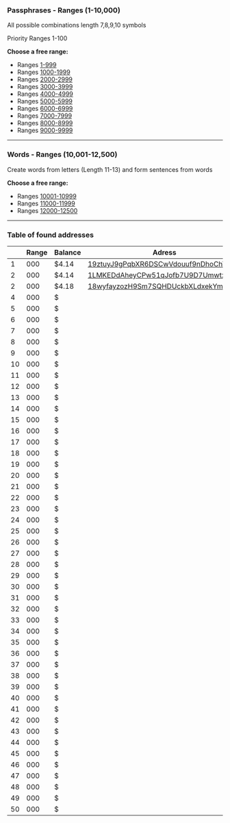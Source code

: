 ### Passphrases - Ranges (1-10,000)
All possible combinations length 7,8,9,10 symbols</br>

Priority Ranges 1-100

**Choose a free range:**</br>

- Ranges [1-999](https://github.com/phrutis/Passphrases/blob/main/Others/1-999.md)
- Ranges [1000-1999](https://github.com/phrutis/Passphrases/blob/main/Others/1000-1999.md)
- Ranges [2000-2999](https://github.com/phrutis/Passphrases/blob/main/Others/2000-2999.md)
- Ranges [3000-3999](https://github.com/phrutis/Passphrases/blob/main/Others/3000-3999.md)
- Ranges [4000-4999](https://github.com/phrutis/Passphrases/blob/main/Others/4000-4999.md)
- Ranges [5000-5999](https://github.com/phrutis/Passphrases/blob/main/Others/5000-5999.md)
- Ranges [6000-6999](https://github.com/phrutis/Passphrases/blob/main/Others/6000-6999.md)
- Ranges [7000-7999](https://github.com/phrutis/Passphrases/blob/main/Others/7000-7999.md)
- Ranges [8000-8999](https://github.com/phrutis/Passphrases/blob/main/Others/8000-8999.md)
- Ranges [9000-9999](https://github.com/phrutis/Passphrases/blob/main/Others/9000-9999.md)
<hr>

### Words - Ranges (10,001-12,500) 

Create words from letters (Length 11-13) and form sentences from words</br>

**Choose a free range:**</br>
- Ranges [10001-10999](https://github.com/phrutis/Passphrases/blob/main/Others/10001-10999.md)
- Ranges [11000-11999](https://github.com/phrutis/Passphrases/blob/main/Others/11000-11999.md)
- Ranges [12000-12500](https://github.com/phrutis/Passphrases/blob/main/Others/12000-12500.md)
<hr>


### Table of found addresses

|     | Range | Balance | Adress         | Date       |
|-----|:------|--------|----------------|------------|
| 1   | 000   | $4.14  | [19ztuyJ9gPqbXR6DSCwVdouuf9nDhoChY3](https://www.blockchain.com/btc/address/19ztuyJ9gPqbXR6DSCwVdouuf9nDhoChY3) | 10.07.2022 |
| 2   | 000   | $4.14  | [1LMKEDdAheyCPw51qJofb7U9D7UmwtxNWn](https://www.blockchain.com/btc/address/1LMKEDdAheyCPw51qJofb7U9D7UmwtxNWn) | 10.07.2022 |
| 2   | 000   | $4.18  | [18wyfayzozH9Sm7SQHDUckbXLdxekYm4Qj](https://www.blockchain.com/btc/address/18wyfayzozH9Sm7SQHDUckbXLdxekYm4Qj) | 10.07.2022 |
| 4   | 000   | $  |  | 00.00.2022 |
| 5   | 000   | $  |  | 00.00.2022 |
| 6   | 000   | $  |  | 00.00.2022 |
| 7   | 000   | $  |  | 00.00.2022 |
| 8   | 000   | $  |  | 00.00.2022 |
| 9   | 000   | $  |  | 00.00.2022 |
| 10  | 000   | $  |  | 00.00.2022 |
| 11  | 000   | $  |  | 00.00.2022 |
| 12  | 000   | $  |  | 00.00.2022 |
| 13  | 000   | $  |  | 00.00.2022 |
| 14  | 000   | $  |  | 00.00.2022 |
| 15  | 000   | $  |  | 00.00.2022 |
| 16  | 000   | $  |  | 00.00.2022 |
| 17  | 000   | $  |  | 00.00.2022 |
| 18  | 000   | $  |  | 00.00.2022 |
| 19  | 000   | $  |  | 00.00.2022 |
| 20  | 000   | $  |  | 00.00.2022 |
| 21  | 000   | $  |  | 00.00.2022 |
| 22  | 000   | $  |  | 00.00.2022 |
| 23  | 000   | $  |  | 00.00.2022 |
| 24  | 000   | $  |  | 00.00.2022 |
| 25  | 000   | $  |  | 00.00.2022 |
| 26  | 000   | $  |  | 00.00.2022 |
| 27  | 000   | $  |  | 00.00.2022 |
| 28  | 000   | $  |  | 00.00.2022 |
| 29  | 000   | $  |  | 00.00.2022 |
| 30  | 000   | $  |  | 00.00.2022 |
| 31  | 000   | $  |  | 00.00.2022 |
| 32  | 000   | $  |  | 00.00.2022 |
| 33  | 000   | $  |  | 00.00.2022 |
| 34  | 000   | $  |  | 00.00.2022 |
| 35  | 000   | $  |  | 00.00.2022 |
| 36  | 000   | $  |  | 00.00.2022 |
| 37  | 000   | $  |  | 00.00.2022 |
| 38  | 000   | $  |  | 00.00.2022 |
| 39  | 000   | $  |  | 00.00.2022 |
| 40  | 000   | $  |  | 00.00.2022 |
| 41  | 000   | $  |  | 00.00.2022 |
| 42  | 000   | $  |  | 00.00.2022 |
| 43  | 000   | $  |  | 00.00.2022 |
| 44  | 000   | $  |  | 00.00.2022 |
| 45  | 000   | $  |  | 00.00.2022 |
| 46  | 000   | $  |  | 00.00.2022 |
| 47  | 000   | $  |  | 00.00.2022 |
| 48  | 000   | $  |  | 00.00.2022 |
| 49  | 000   | $  |  | 00.00.2022 |
| 50  | 000   | $  |  | 00.00.2022 |


